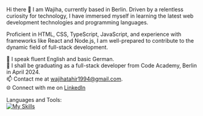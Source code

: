 Hi there 👋
I am Wajiha, currently based in Berlin. Driven by a relentless curiosity for technology, I have immersed myself in learning the latest web development technologies and programming languages. 

Proficient in HTML, CSS, TypeScript, JavaScript, and experience with frameworks like React and Node.js, I am well-prepared to contribute to the dynamic field of full-stack development.

💬 I speak fluent English and basic German. <br>
🏢 I shall be graduating as a full-stack developer from Code Academy, Berlin in April 2024. <br>
📫 Contact me at wajihatahir1994@gmail.com. <br>
🌐 Connect with me on [LinkedIn]([url](https://www.linkedin.com/in/wajiha-tahir-569803124/)) <br>

Languages and Tools: <br>
[![My Skills](https://skillicons.dev/icons?i=js,html,css,github,react,ts,vite,firebase,mongodb,apollo,cpp,nodejs,vscode,figma&perline=6)](https://skillicons.dev)




